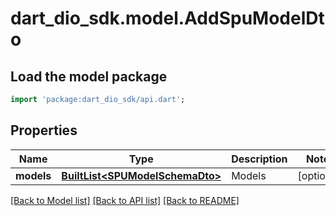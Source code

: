 # dart_dio_sdk.model.AddSpuModelDto

## Load the model package
```dart
import 'package:dart_dio_sdk/api.dart';
```

## Properties
Name | Type | Description | Notes
------------ | ------------- | ------------- | -------------
**models** | [**BuiltList&lt;SPUModelSchemaDto&gt;**](SPUModelSchemaDto.md) | Models | [optional] 

[[Back to Model list]](../README.md#documentation-for-models) [[Back to API list]](../README.md#documentation-for-api-endpoints) [[Back to README]](../README.md)


